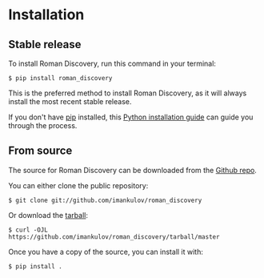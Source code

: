 # Installation

## Stable release

To install Roman Discovery, run this command in your
terminal:

``` console
$ pip install roman_discovery
```

This is the preferred method to install Roman Discovery, as it will always install the most recent stable release.

If you don't have [pip][] installed, this [Python installation guide][]
can guide you through the process.

## From source

The source for Roman Discovery can be downloaded from
the [Github repo][].

You can either clone the public repository:

``` console
$ git clone git://github.com/imankulov/roman_discovery
```

Or download the [tarball][]:

``` console
$ curl -OJL https://github.com/imankulov/roman_discovery/tarball/master
```

Once you have a copy of the source, you can install it with:

``` console
$ pip install .
```

  [pip]: https://pip.pypa.io
  [Python installation guide]: http://docs.python-guide.org/en/latest/starting/installation/
  [Github repo]: https://github.com/%7B%7B%20cookiecutter.github_username%20%7D%7D/%7B%7B%20cookiecutter.project_slug%20%7D%7D
  [tarball]: https://github.com/%7B%7B%20cookiecutter.github_username%20%7D%7D/%7B%7B%20cookiecutter.project_slug%20%7D%7D/tarball/master

